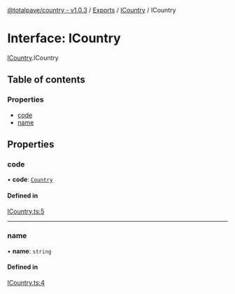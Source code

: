 [@totalpave/country - v1.0.3](../README.md) / [Exports](../modules.md) / [ICountry](../modules/ICountry.md) / ICountry

# Interface: ICountry

[ICountry](../modules/ICountry.md).ICountry

## Table of contents

### Properties

- [code](ICountry.ICountry-1.md#code)
- [name](ICountry.ICountry-1.md#name)

## Properties

### code

• **code**: [`Country`](../enums/Country.Country-1.md)

#### Defined in

[ICountry.ts:5](https://github.com/totalpave/country/blob/21d1403/src/ICountry.ts#L5)

___

### name

• **name**: `string`

#### Defined in

[ICountry.ts:4](https://github.com/totalpave/country/blob/21d1403/src/ICountry.ts#L4)
